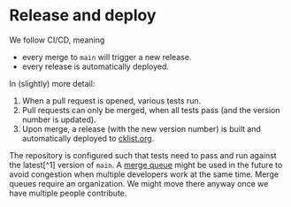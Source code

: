 # Release and deploy

We follow CI/CD, meaning

- every merge to `main` will trigger a new release.
- every release is automatically deployed.

In (slightly) more detail:

1. When a pull request is opened, various tests run.
2. Pull requests can only be merged, when all tests pass (and the version number is updated).
3. Upon merge, a release (with the new version number) is built and automatically deployed to [cklist.org](cklist.org).

The repository is configured such that tests need to pass and run against the latest[^1] version of `main`. A [merge queue](https://docs.github.com/en/repositories/configuring-branches-and-merges-in-your-repository/configuring-pull-request-merges/managing-a-merge-queue) might be used in the future to avoid congestion when multiple developers work at the same time. Merge queues require an organization. We might move there anyway once we have multiple people contribute.
